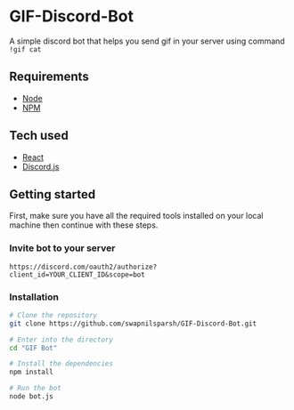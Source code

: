 # GIF-Discord-Bot

A simple discord bot that helps you send gif in your server using command `!gif cat`

## Requirements

- [Node](https://nodejs.org/en/)
- [NPM](https://www.npmjs.com/)

## Tech used
- [React](https://reactjs.org/)
- [Discord.js](https://discord.js.org/)

## Getting started

First, make sure you have all the required tools installed on your local machine then continue with these steps.

### Invite bot to your server

```
https://discord.com/oauth2/authorize?client_id=YOUR_CLIENT_ID&scope=bot
```

### Installation



```bash
# Clone the repository
git clone https://github.com/swapnilsparsh/GIF-Discord-Bot.git

# Enter into the directory
cd "GIF Bot"

# Install the dependencies
npm install

# Run the bot
node bot.js
```
